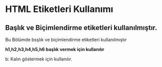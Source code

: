 <h1> HTML Etiketleri Kullanımı </h1>  

<h2>Başlık ve Biçimlendirme etiketleri kullanılmıştır.</h2>
<p> Bu Bölümde bsşlık ve biçimlendirme  etiketleri kullanılmıştır</p>
<b> h1,h2,h3,h4,h5,h6 başlık vermek için kullanılır </b>

<p>b: Kalın göstermek için kullanılır.</p>
